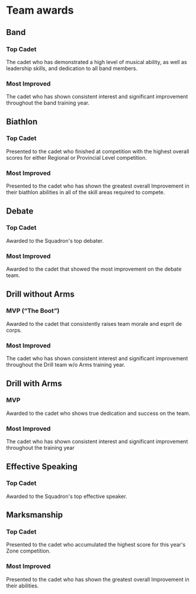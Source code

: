 # Team awards

## Band

### Top Cadet

The cadet who has demonstrated a high level of musical ability, as well as leadership skills, and dedication to all band members.

### Most Improved 

The cadet who has shown consistent interest and significant improvement throughout the band training year.

## Biathlon

### Top Cadet

Presented to the cadet who finished at competition with the highest overall scores for either Regional or Provincial Level competition.

### Most Improved

Presented to the cadet who has shown the greatest overall Improvement in their biathlon abilities in all of the skill areas required to compete.

## Debate

### Top Cadet

Awarded to the Squadron's top debater.

### Most Improved

Awarded to the cadet that showed the most improvement on the debate team.

## Drill without Arms

### MVP \(“The Boot”\)

Awarded to the cadet that consistently raises team morale and esprit de corps.

### Most Improved

The cadet who has shown consistent interest and significant improvement throughout the Drill team w/o Arms training year.

## Drill with Arms

### MVP

Awarded to the cadet who shows true dedication and success on the team.

### Most Improved

The cadet who has shown consistent interest and significant improvement throughout the training year

## Effective Speaking

### Top Cadet

Awarded to the Squadron's top effective speaker.

## Marksmanship

### Top Cadet

Presented to the cadet who accumulated the highest score for this year's Zone competition.

### Most Improved

Presented to the cadet who has shown the greatest overall Improvement in their abilities.

